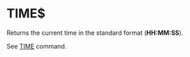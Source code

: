 # TIME$
 
Returns the current time in the standard format (**HH:MM:SS**).

See [TIME](man_cs-time.md) command.
